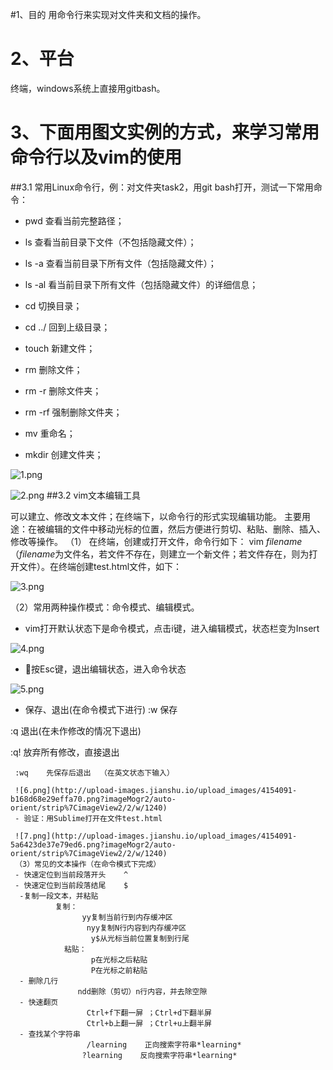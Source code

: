 #1、目的
用命令行来实现对文件夹和文档的操作。
# 2、平台
终端，windows系统上直接用gitbash。
# 3、下面用图文实例的方式，来学习常用命令行以及vim的使用
##3.1  常用Linux命令行，例：对文件夹task2，用git bash打开，测试一下常用命令：
- pwd    查看当前完整路径；

- ls    查看当前目录下文件（不包括隐藏文件）；
- ls -a    查看当前目录下所有文件（包括隐藏文件）；

- ls -al    看当前目录下所有文件（包括隐藏文件）的详细信息；

- cd    切换目录；

- cd ../    回到上级目录；

- touch    新建文件；

- rm    删除文件；

- rm -r    删除文件夹；

- rm -rf    强制删除文件夹；

- mv    重命名；

- mkdir    创建文件夹；

![1.png](http://upload-images.jianshu.io/upload_images/4154091-a8174fab279b6d31.png?imageMogr2/auto-orient/strip%7CimageView2/2/w/1240)

![2.png](http://upload-images.jianshu.io/upload_images/4154091-03b717d5df914b1b.png?imageMogr2/auto-orient/strip%7CimageView2/2/w/1240)
##3.2  vim文本编辑工具

可以建立、修改文本文件；在终端下，以命令行的形式实现编辑功能。
主要用途：在被编辑的文件中移动光标的位置，然后方便进行剪切、粘贴、删除、插入、修改等操作。
（1） 在终端，创建或打开文件，命令行如下：
vim *filename*（*filename*为文件名，若文件不存在，则建立一个新文件；若文件存在，则为打开文件）。在终端创建test.html文件，如下：

![3.png](http://upload-images.jianshu.io/upload_images/4154091-41e4077b27815252.png?imageMogr2/auto-orient/strip%7CimageView2/2/w/1240)

 （2）常用两种操作模式：命令模式、编辑模式。
 - vim打开默认状态下是命令模式，点击i键，进入编辑模式，状态栏变为Insert

 ![4.png](http://upload-images.jianshu.io/upload_images/4154091-3a5fb6d9d5f86d61.png?imageMogr2/auto-orient/strip%7CimageView2/2/w/1240)
 - 按Esc键，退出编辑状态，进入命令状态

 ![5.png](http://upload-images.jianshu.io/upload_images/4154091-6881b6de8d9d0c95.png?imageMogr2/auto-orient/strip%7CimageView2/2/w/1240)
 - 保存、退出(在命令模式下进行)
 :w   保存  

  :q    退出(在未作修改的情况下退出)

   :q!    放弃所有修改，直接退出  

     :wq    先保存后退出  （在英文状态下输入）

     ![6.png](http://upload-images.jianshu.io/upload_images/4154091-b168d68e29effa70.png?imageMogr2/auto-orient/strip%7CimageView2/2/w/1240)
     - 验证：用Sublime打开在文件test.html

     ![7.png](http://upload-images.jianshu.io/upload_images/4154091-5a6423de37e79ed6.png?imageMogr2/auto-orient/strip%7CimageView2/2/w/1240)
     （3）常见的文本操作（在命令模式下完成）
     - 快速定位到当前段落开头    ^
     - 快速定位到当前段落结尾    $
      -复制一段文本，并粘贴
              复制：
                    yy复制当前行到内存缓冲区
                     nyy复制N行内容到内存缓冲区
                      y$从光标当前位置复制到行尾
                粘贴：
                      p在光标之后粘贴
                      P在光标之前粘贴
      - 删除几行
                   ndd删除（剪切）n行内容，并去除空隙
      - 快速翻页
                     Ctrl+f下翻一屏 ；Ctrl+d下翻半屏
                     Ctrl+b上翻一屏 ；Ctrl+u上翻半屏
      - 查找某个字符串
                     /learning    正向搜索字符串*learning*
                    ?learning    反向搜索字符串*learning*
